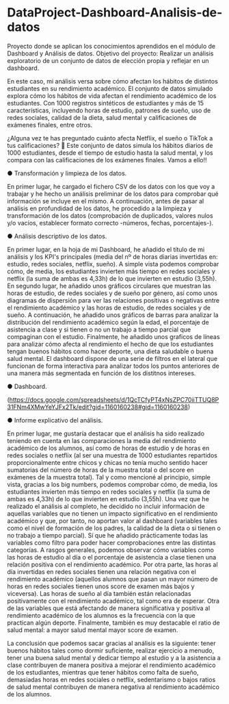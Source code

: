 # DataProject-Dashboard-Analisis-de-datos

Proyecto donde se aplican los conocimientos aprendidos en el módulo de Dashboard y Análisis de datos.
Objetivo del proyecto: Realizar un análisis exploratorio de un conjunto de datos de elección propia y reflejar en un dashboard. 

En este caso, mi análisis versa sobre cómo afectan los hábitos de distintos estudiantes en su rendimiento académico. El conjunto de datos simulado explora cómo los hábitos de vida afectan el rendimiento académico de los estudiantes. Con 1000 registros sintéticos de estudiantes y más de 15 características, incluyendo horas de estudio, patrones de sueño, uso de redes sociales, calidad de la dieta, salud mental y calificaciones de exámenes finales, entre otros.

¿Alguna vez te has preguntado cuánto afecta Netflix, el sueño o TikTok a tus calificaciones? 👀 Este conjunto de datos simula los hábitos diarios de 1000 estudiantes, desde el tiempo de estudio hasta la salud mental, y los compara con las calificaciones de los exámenes finales. Vamos a ello!!

● Transformación y limpieza de los datos.

En primer lugar, he cargado el fichero CSV de los datos con los que voy a trabajar y he hecho un análisis preliminar de los datos para comprobar qué información se incluye en el mismo. A continuación, antes de pasar al análisis en profundidad de los datos, he procedido a la limpieza y transformación de los datos (comprobación de duplicados, valores nulos y/o vacíos, establecer formato correcto -números, fechas, porcentajes-).

● Análisis descriptivo de los datos.

En primer lugar, en la hoja de mi Dashboard, he añadido el título de mi análisis y los KPI's principales (media del nº de horas diarias invertidas en: estudio, redes sociales, netflix, sueño). A simple vista podemos comprobar cómo, de media, los estudiantes invierten más tiempo en redes sociales y netflix (la suma de ambas es 4,33h) de lo que invierten en estudio (3,55h). 
En segundo lugar, he añadido unos gráficos circulares que muestran las horas de estudio, de redes sociales y de sueño por género, así como unos diagramas de dispersión para ver las relaciones positivas o negativas entre el rendimiento académico y las horas de estudio, de redes sociales y de sueño.
A continuación, he añadido unos gráficos de barras para analizar la distribución del rendimiento académico según la edad, el porcentaje de asistencia a clase y si tienen o no un trabajo a tiempo parcial que compaginan con el estudio. 
Finalmente, he añadido unos graficos de líneas para analizar cómo afecta al rendimiento el hecho de que los estudiantes tengan buenos hábitos como hacer deporte, una dieta saludable o buena salud mental.
El dashboard dispone de una serie de filtros en el lateral que funcionan de forma interactiva para analizar todos los puntos anteriores de una manera más segmentada en función de los distitnos intereses.

● Dashboard.

(https://docs.google.com/spreadsheets/d/1QcTCfyPT4xNsZPC70iiTTUQ8P31FNm4XMwYeYJFx2Tk/edit?gid=1160160238#gid=1160160238)

● Informe explicativo del análisis.

En primer lugar, me gustaría destacar que el análisis ha sido realizado teniendo en cuenta en las comparaciones la media del rendimiento académico de los alumnos, así como de horas de estudio y de horas en redes sociales o netflix (al ser una muestra de 1000 estudiantes repartidos proporcionalmente entre chicos y chicas no tenía mucho sentido hacer sumatorias del número de horas de la muestra total o del score en exámenes de la muestra total).
Tal y como mencioné al principio,  simple vista, gracias a los big numbers, podemos comprobar cómo, de media, los estudiantes invierten más tiempo en redes sociales y netflix (la suma de ambas es 4,33h) de lo que invierten en estudio (3,55h). 
Una vez que he realizado el análisis al completo, he decidido no incluir información de aquellas variables que no tienen un impacto significativo en el rendimiento académico y que, por tanto, no aportan valor al dashboard (variables tales como el nivel de formación de los padres, la calidad de la dieta o si tienen o no trabajo a tiempo parcial). Sí que he añadido prácticamente todas las variables como filtro para poder hacer comprobaciones entre las distintas categorías.
A rasgos generales, podemos observar cómo variables como las horas de estudio al día o el porcentaje de asistencia a clase tienen una relación positiva con el rendimiento académico. Por otra parte, las horas al día invertidas en redes sociales tienen una relación negativa con el rendimiento académico (aquellos alumnos que pasan un mayor número de horas en redes sociales tienen unos score de examen más bajos y viceversa). Las horas de sueño al día también están relacionadas positivamente con el rendimiento académico, tal como era de esperar. Otra de las variables que está afectando de manera significativa y positiva al rendimiento académico de los alumnos es la frecuencia con la que practican algún deporte. Finalmente, también es muy destacable el ratio de salud mental: a mayor salud mental mayor score de examen.

La conclusión que podemos sacar gracias al análisis es la siguiente: tener buenos hábitos tales como dormir suficiente, realizar ejercicio a menudo, tener una buena salud mental y dedicar tiempo al estudio y a la asistencia a clase contribuyen de manera positiva a mejorar el rendimiento académico de los estudiantes, mientras que tener hábitos como falta de sueño, demasiadas horas en redes sociales o netflix, sedentarismo o bajos ratios de salud mental contribuyen de manera negativa al rendimiento académico de los alumnos. 



